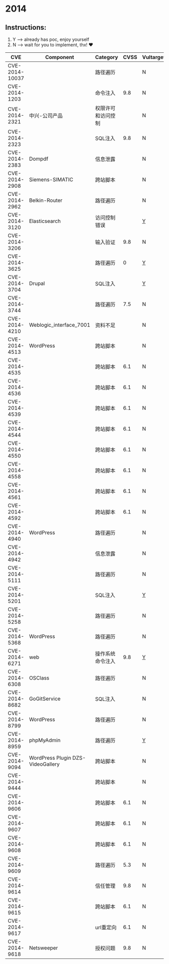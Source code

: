 # 2014

## Instructions:

1. Y --> already has poc, enjoy yourself
2. N --> wait for you to implement, thx! :heart:

| CVE | Component | Category | CVSS | Vultarget | pocsploit | Nuclei | Xray | pocsuite3 | goby | others |
|-----|-----------|----------|------|-----------|-----------|--------|------|-----------|------|--------|
| CVE-2014-10037 |  | 路径遍历 |  | N | [Y](CVE-2014-10037/poc/pocsploit/) | [Y](CVE-2014-10037/poc/nuclei/) | N | N | N | [Y](CVE-2014-10037/poc/others/) |
| CVE-2014-1203 |  | 命令注入 | 9.8 | N | N | [Y](CVE-2014-1203/poc/nuclei/) | N | N | N | N |
| CVE-2014-2321 | 中兴-公司产品 | 权限许可和访问控制 |  | N | [Y](CVE-2014-2321/poc/pocsploit/) | [Y](CVE-2014-2321/poc/nuclei/) | N | N | N | N |
| CVE-2014-2323 |  | SQL注入 | 9.8 | N | [Y](CVE-2014-2323/poc/pocsploit/) | [Y](CVE-2014-2323/poc/nuclei/) | N | N | N | [Y](CVE-2014-2323/poc/others/) |
| CVE-2014-2383 | Dompdf | 信息泄露 |  | N | [Y](CVE-2014-2383/poc/pocsploit/) | [Y](CVE-2014-2383/poc/nuclei/) | N | N | N | [Y](CVE-2014-2383/poc/others/) |
| CVE-2014-2908 | Siemens-SIMATIC | 跨站脚本 |  | N | [Y](CVE-2014-2908/poc/pocsploit/) | [Y](CVE-2014-2908/poc/nuclei/) | N | N | N | [Y](CVE-2014-2908/poc/others/) |
| CVE-2014-2962 | Belkin-Router | 路径遍历 |  | N | [Y](CVE-2014-2962/poc/pocsploit/) | [Y](CVE-2014-2962/poc/nuclei/) | N | N | N | [Y](CVE-2014-2962/poc/others/) |
| CVE-2014-3120 | Elasticsearch | 访问控制错误 |  | [Y](CVE-2014-3120/vultarget/) | [Y](CVE-2014-3120/poc/pocsploit/) | [Y](CVE-2014-3120/poc/nuclei/) | [Y](CVE-2014-3120/poc/xray/) | N | [Y](CVE-2014-3120/poc/goby/) | [Y](CVE-2014-3120/poc/others/) |
| CVE-2014-3206 |  | 输入验证 | 9.8 | N | [Y](CVE-2014-3206/poc/pocsploit/) | [Y](CVE-2014-3206/poc/nuclei/) | N | N | N | N |
| CVE-2014-3625 |  | 路径遍历 | 0 | [Y](CVE-2014-3625/vultarget/) | N | N | N | N | N | [Y](CVE-2014-3625/poc/others/) |
| CVE-2014-3704 | Drupal | SQL注入 |  | [Y](CVE-2014-3704/vultarget/) | [Y](CVE-2014-3704/poc/pocsploit/) | [Y](CVE-2014-3704/poc/nuclei/) | [Y](CVE-2014-3704/poc/xray/) | N | N | [Y](CVE-2014-3704/poc/others/) |
| CVE-2014-3744 |  | 路径遍历 | 7.5 | N | [Y](CVE-2014-3744/poc/pocsploit/) | [Y](CVE-2014-3744/poc/nuclei/) | N | N | N | N |
| CVE-2014-4210 | Weblogic_interface_7001 | 资料不足 |  | N | [Y](CVE-2014-4210/poc/pocsploit/) | [Y](CVE-2014-4210/poc/nuclei/) | N | N | [Y](CVE-2014-4210/poc/goby/) | [Y](CVE-2014-4210/poc/others/) |
| CVE-2014-4513 | WordPress | 跨站脚本 |  | N | [Y](CVE-2014-4513/poc/pocsploit/) | [Y](CVE-2014-4513/poc/nuclei/) | N | N | N | N |
| CVE-2014-4535 |  | 跨站脚本 | 6.1 | N | [Y](CVE-2014-4535/poc/pocsploit/) | [Y](CVE-2014-4535/poc/nuclei/) | N | N | N | N |
| CVE-2014-4536 |  | 跨站脚本 | 6.1 | N | [Y](CVE-2014-4536/poc/pocsploit/) | [Y](CVE-2014-4536/poc/nuclei/) | N | N | N | N |
| CVE-2014-4539 |  | 跨站脚本 | 6.1 | N | [Y](CVE-2014-4539/poc/pocsploit/) | [Y](CVE-2014-4539/poc/nuclei/) | N | N | N | N |
| CVE-2014-4544 |  | 跨站脚本 | 6.1 | N | [Y](CVE-2014-4544/poc/pocsploit/) | [Y](CVE-2014-4544/poc/nuclei/) | N | N | N | N |
| CVE-2014-4550 |  | 跨站脚本 | 6.1 | N | [Y](CVE-2014-4550/poc/pocsploit/) | [Y](CVE-2014-4550/poc/nuclei/) | N | N | N | N |
| CVE-2014-4558 |  | 跨站脚本 | 6.1 | N | [Y](CVE-2014-4558/poc/pocsploit/) | [Y](CVE-2014-4558/poc/nuclei/) | N | N | N | N |
| CVE-2014-4561 |  | 跨站脚本 | 6.1 | N | [Y](CVE-2014-4561/poc/pocsploit/) | [Y](CVE-2014-4561/poc/nuclei/) | N | N | N | N |
| CVE-2014-4592 |  | 跨站脚本 | 6.1 | N | [Y](CVE-2014-4592/poc/pocsploit/) | [Y](CVE-2014-4592/poc/nuclei/) | N | N | N | N |
| CVE-2014-4940 | WordPress | 路径遍历 |  | N | [Y](CVE-2014-4940/poc/pocsploit/) | [Y](CVE-2014-4940/poc/nuclei/) | N | N | N | [Y](CVE-2014-4940/poc/others/) |
| CVE-2014-4942 |  | 信息泄露 |  | N | N | [Y](CVE-2014-4942/poc/nuclei/) | N | N | N | N |
| CVE-2014-5111 |  | 路径遍历 |  | N | [Y](CVE-2014-5111/poc/pocsploit/) | [Y](CVE-2014-5111/poc/nuclei/) | N | N | N | [Y](CVE-2014-5111/poc/others/) |
| CVE-2014-5201 |  | SQL注入 |  | [Y](CVE-2014-5201/vultarget/) | N | N | N | N | N | [Y](CVE-2014-5201/poc/others/) |
| CVE-2014-5258 |  | 路径遍历 |  | N | [Y](CVE-2014-5258/poc/pocsploit/) | [Y](CVE-2014-5258/poc/nuclei/) | N | N | N | [Y](CVE-2014-5258/poc/others/) |
| CVE-2014-5368 | WordPress | 路径遍历 |  | N | [Y](CVE-2014-5368/poc/pocsploit/) | [Y](CVE-2014-5368/poc/nuclei/) | N | N | N | [Y](CVE-2014-5368/poc/others/) |
| CVE-2014-6271 | web | 操作系统命令注入 | 9.8 | [Y](CVE-2014-6271/vultarget/) | [Y](CVE-2014-6271/poc/pocsploit/) | [Y](CVE-2014-6271/poc/nuclei/) | [Y](CVE-2014-6271/poc/xray/) | N | N | [Y](CVE-2014-6271/poc/others/) |
| CVE-2014-6308 | OSClass | 路径遍历 |  | N | [Y](CVE-2014-6308/poc/pocsploit/) | [Y](CVE-2014-6308/poc/nuclei/) | N | N | N | [Y](CVE-2014-6308/poc/others/) |
| CVE-2014-8682 | GoGitService | SQL注入 |  | N | [Y](CVE-2014-8682/poc/pocsploit/) | [Y](CVE-2014-8682/poc/nuclei/) | N | N | N | [Y](CVE-2014-8682/poc/others/) |
| CVE-2014-8799 | WordPress | 路径遍历 |  | N | [Y](CVE-2014-8799/poc/pocsploit/) | [Y](CVE-2014-8799/poc/nuclei/) | N | N | N | [Y](CVE-2014-8799/poc/others/) |
| CVE-2014-8959 | phpMyAdmin | 路径遍历 |  | [Y](CVE-2014-8959/vultarget/) | N | N | N | N | N | N |
| CVE-2014-9094 | WordPress Plugin DZS-VideoGallery | 跨站脚本 |  | N | [Y](CVE-2014-9094/poc/pocsploit/) | [Y](CVE-2014-9094/poc/nuclei/) | N | N | N | [Y](CVE-2014-9094/poc/others/) |
| CVE-2014-9444 |  | 跨站脚本 |  | N | [Y](CVE-2014-9444/poc/pocsploit/) | [Y](CVE-2014-9444/poc/nuclei/) | N | N | N | N |
| CVE-2014-9606 |  | 跨站脚本 | 6.1 | N | [Y](CVE-2014-9606/poc/pocsploit/) | [Y](CVE-2014-9606/poc/nuclei/) | N | N | N | N |
| CVE-2014-9607 |  | 跨站脚本 | 6.1 | N | [Y](CVE-2014-9607/poc/pocsploit/) | [Y](CVE-2014-9607/poc/nuclei/) | N | N | N | N |
| CVE-2014-9608 |  | 跨站脚本 | 6.1 | N | [Y](CVE-2014-9608/poc/pocsploit/) | [Y](CVE-2014-9608/poc/nuclei/) | N | N | N | N |
| CVE-2014-9609 |  | 路径遍历 | 5.3 | N | [Y](CVE-2014-9609/poc/pocsploit/) | [Y](CVE-2014-9609/poc/nuclei/) | N | N | N | N |
| CVE-2014-9614 |  | 信任管理 | 9.8 | N | [Y](CVE-2014-9614/poc/pocsploit/) | [Y](CVE-2014-9614/poc/nuclei/) | N | N | N | N |
| CVE-2014-9615 |  | 跨站脚本 | 6.1 | N | [Y](CVE-2014-9615/poc/pocsploit/) | [Y](CVE-2014-9615/poc/nuclei/) | N | N | N | N |
| CVE-2014-9617 |  | url重定向 | 6.1 | N | [Y](CVE-2014-9617/poc/pocsploit/) | [Y](CVE-2014-9617/poc/nuclei/) | N | N | N | N |
| CVE-2014-9618 | Netsweeper | 授权问题 | 9.8 | N | [Y](CVE-2014-9618/poc/pocsploit/) | [Y](CVE-2014-9618/poc/nuclei/) | N | N | N | [Y](CVE-2014-9618/poc/others/) |
